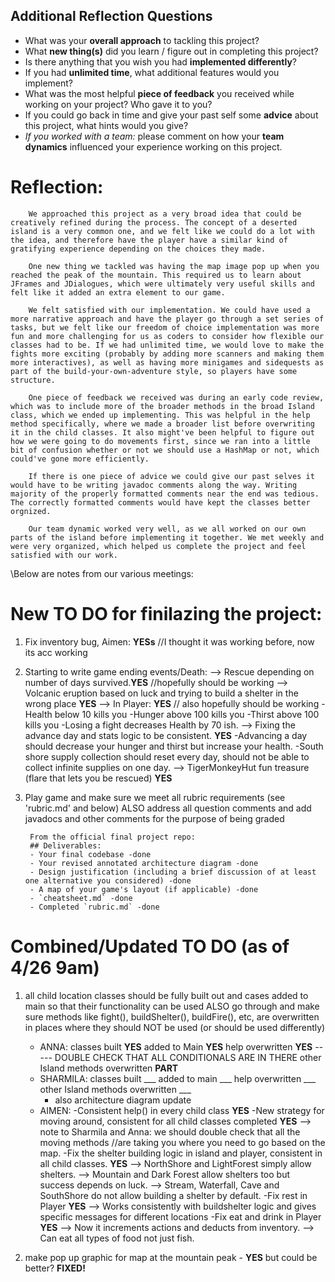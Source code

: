 ## Additional Reflection Questions
 - What was your **overall approach** to tackling this project?
 - What **new thing(s)** did you learn / figure out in completing this project?
 - Is there anything that you wish you had **implemented differently**?
 - If you had **unlimited time**, what additional features would you implement?
 - What was the most helpful **piece of feedback** you received while working on your project? Who gave it to you?
 - If you could go back in time and give your past self some **advice** about this project, what hints would you give?
 - _If you worked with a team:_ please comment on how your **team dynamics** influenced your experience working on this project.

 # Reflection:

        We approached this project as a very broad idea that could be creatively refined during the process. The concept of a deserted island is a very common one, and we felt like we could do a lot with the idea, and therefore have the player have a similar kind of gratifying experience depending on the choices they made.

        One new thing we tackled was having the map image pop up when you reached the peak of the mountain. This required us to learn about JFrames and JDialogues, which were ultimately very useful skills and felt like it added an extra element to our game.

        We felt satisfied with our implementation. We could have used a more narrative approach and have the player go through a set series of tasks, but we felt like our freedom of choice implementation was more fun and more challenging for us as coders to consider how flexible our classes had to be. If we had unlimited time, we would love to make the fights more exciting (probably by adding more scanners and making them more interactives), as well as having more minigames and sidequests as part of the build-your-own-adventure style, so players have some structure. 

        One piece of feedback we received was during an early code review, which was to include more of the broader methods in the broad Island class, which we ended up implementing. This was helpful in the help method specifically, where we made a broader list before overwriting it in the child classes. It also might've been helpful to figure out how we were going to do movements first, since we ran into a little bit of confusion whether or not we should use a HashMap or not, which could've gone more efficiently.

        If there is one piece of advice we could give our past selves it would have to be writing javadoc comments along the way. Writing majority of the properly formatted comments near the end was tedious. The correctly formatted comments would have kept the classes better orgnized. 

        Our team dynamic worked very well, as we all worked on our own parts of the island before implementing it together. We met weekly and were very organized, which helped us complete the project and feel satisfied with our work.


\Below are notes from our various meetings:

# New TO DO for finilazing the project:

1) Fix inventory bug, Aimen: **YESs** //I thought it was working before, now its acc working

2) Starting to write game ending events/Death:
        --> Rescue depending on number of days survived.**YES** //hopefully should be working
        --> Volcanic eruption based on luck and trying to build a shelter in the wrong place **YES**
        --> In Player: **YES** // also hopefully should be working
            -Health below 10 kills you
            -Hunger above 100 kills you
            -Thirst above 100 kills you
            -Losing a fight decreases Health by 70 ish. 
        --> Fixing the advance day and stats logic to be consistent. **YES** 
            -Advancing a day should decrease your hunger and thirst but increase your health.
            -South shore supply collection should reset every day, should not be able to collect infinite supplies on one day.
        --> TigerMonkeyHut fun treasure (flare that lets you be rescued) **YES** 


3) Play game and make sure we meet all rubric requirements (see 'rubric.md' and below) ALSO address all question comments and add javadocs and other comments for the purpose of being graded 

        From the official final project repo:
        ## Deliverables:
        - Your final codebase -done
        - Your revised annotated architecture diagram -done
        - Design justification (including a brief discussion of at least one alternative you considered) -done
        - A map of your game's layout (if applicable) -done
        - `cheatsheet.md` -done
        - Completed `rubric.md` -done


# Combined/Updated TO DO (as of 4/26 9am)
1) all child location classes should be fully built out and cases added to main so that their functionality can be used
ALSO go through and make sure methods like fight(), buildShelter(), buildFire(), etc, are overwritten in places where they should NOT be used (or should be used differently)

    - ANNA: classes built **YES** 
            added to Main **YES**
            help overwritten **YES** 
            ----- DOUBLE CHECK THAT ALL CONDITIONALS ARE IN THERE
            other Island methods overwritten **PART**
    - SHARMILA: classes built ___ 
                added to main ___ 
                help overwritten ___
                other Island methods overwritten ___
        - also architecture diagram update
    - AIMEN: 
        -Consistent help() in every child class **YES**
        -New strategy for moving around, consistent for all child classes completed **YES**
                --> note to Sharmila and Anna: we should double check that all the moving methods 
                    //are taking you where you need to go based on the map. 
        -Fix the shelter building logic in island and player, consistent in all child classes. **YES**
                --> NorthShore and LightForest simply allow shelters. 
                --> Mountain and Dark Forest allow shelters too but success depends on luck. 
                --> Stream, Waterfall, Cave and SouthShore do not allow building a shelter by default. 
        -Fix rest in Player **YES**
                --> Works consistently with buildshelter logic and gives specific messages for different locations
        -Fix eat and drink in Player **YES** 
                --> Now it increments actions and deducts from inventory.
                --> Can eat all types of food not just fish.

3) make pop up graphic for map at the mountain peak - **YES** but could be better? **FIXED!**
